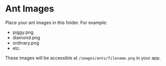 # Ant Images

Place your ant images in this folder. For example:
- piggy.png
- diamond.png
- ordinary.png
- etc.

These images will be accessible at `/images/ants/filename.png` in your app.